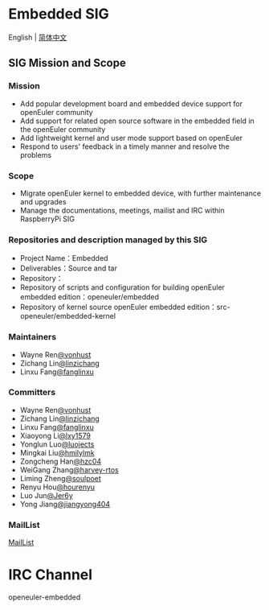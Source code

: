
# Embedded SIG
English | [简体中文](./sig-embedded_cn.md)

## SIG Mission and Scope

### Mission
- Add popular development board and embedded device support for openEuler community
- Add support for related open source software in the embedded field in the openEuler community
- Add lightweight kernel and user mode support based on openEuler
- Respond to users' feedback in a timely manner and resolve the problems
### Scope
- Migrate openEuler kernel to embedded device, with further maintenance and upgrades
- Manage the documentations, meetings, mailist and IRC within RaspberryPi SIG
### Repositories and description managed by this SIG

- Project Name：Embedded
- Deliverables：Source and tar
- Repository：
- Repository of scripts and configuration for building openEuler embedded edition：openeuler/embedded
- Repository of kernel source openEuler embedded edition：src-openeuler/embedded-kernel

### Maintainers
- Wayne Ren[@vonhust](https://gitee.com/vonhust)
- Zichang Lin[@linzichang](https://gitee.com/linzichang)
- Linxu Fang[@fanglinxu](https://gitee.com/fanglinxu)

### Committers
- Wayne Ren[@vonhust](https://gitee.com/vonhust)
- Zichang Lin[@linzichang](https://gitee.com/linzichang)
- Linxu Fang[@fanglinxu](https://gitee.com/fanglinxu)
- Xiaoyong Li[@lxy1579](https://gitee.com/lxy1579)
- Yonglun Luo[@luojects](https://gitee.com/luojects)
- Mingkai Liu[@hmilylmk](https://gitee.com/hmilylmk)
- Zongcheng Han[@hzc04](https://gitee.com/hzc04)
- WeiGang Zhang[@harvey-rtos](https://gitee.com/harvey-rtos)
- Liming Zheng[@soulpoet](https://gitee.com/soulpoet)
- Renyu Hou[@hourenyu](https://gitee.com/hourenyu)
- Luo Jun[@Jer6y](https://gitee.com/Jer6y)
- Yong Jiang[@jiangyong404](https://gitee.com/jiangyong404)

### MailList

[MailList](dev@openeuler.org)

# IRC Channel
openeuler-embedded

